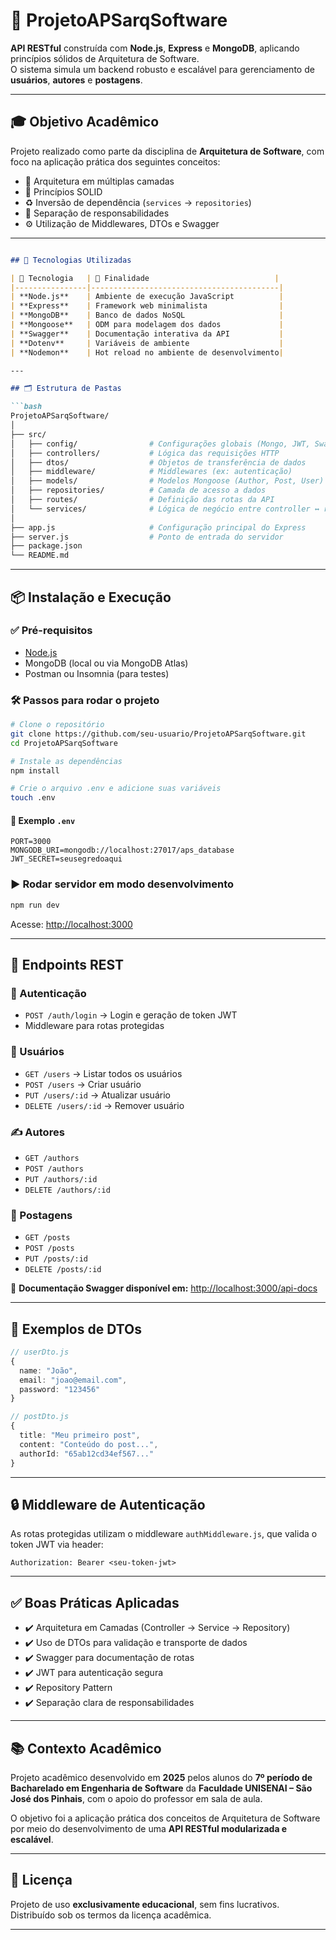 # 📘 ProjetoAPSarqSoftware

**API RESTful** construída com **Node.js**, **Express** e **MongoDB**, aplicando princípios sólidos de Arquitetura de Software.  
O sistema simula um backend robusto e escalável para gerenciamento de **usuários**, **autores** e **postagens**.

---

## 🎓 Objetivo Acadêmico

Projeto realizado como parte da disciplina de **Arquitetura de Software**, com foco na aplicação prática dos seguintes conceitos:

- 🧱 Arquitetura em múltiplas camadas
- 🧠 Princípios SOLID
- ♻️ Inversão de dependência (`services` → `repositories`)
- 🧩 Separação de responsabilidades
- ⚙️ Utilização de Middlewares, DTOs e Swagger

---

````markdown

## 🚀 Tecnologias Utilizadas

| 🧰 Tecnologia   | 📝 Finalidade                            |
|----------------|------------------------------------------|
| **Node.js**    | Ambiente de execução JavaScript          |
| **Express**    | Framework web minimalista                |
| **MongoDB**    | Banco de dados NoSQL                     |
| **Mongoose**   | ODM para modelagem dos dados             |
| **Swagger**    | Documentação interativa da API           |
| **Dotenv**     | Variáveis de ambiente                    |
| **Nodemon**    | Hot reload no ambiente de desenvolvimento|

---

## 🗂️ Estrutura de Pastas

```bash
ProjetoAPSarqSoftware/
│
├── src/
│   ├── config/                # Configurações globais (Mongo, JWT, Swagger)
│   ├── controllers/           # Lógica das requisições HTTP
│   ├── dtos/                  # Objetos de transferência de dados
│   ├── middleware/            # Middlewares (ex: autenticação)
│   ├── models/                # Modelos Mongoose (Author, Post, User)
│   ├── repositories/          # Camada de acesso a dados
│   ├── routes/                # Definição das rotas da API
│   └── services/              # Lógica de negócio entre controller ↔ repo
│
├── app.js                     # Configuração principal do Express
├── server.js                  # Ponto de entrada do servidor
├── package.json
└── README.md
````

---

## 📦 Instalação e Execução

### ✅ Pré-requisitos

* [Node.js](https://nodejs.org/)
* MongoDB (local ou via MongoDB Atlas)
* Postman ou Insomnia (para testes)

### 🛠️ Passos para rodar o projeto

```bash
# Clone o repositório
git clone https://github.com/seu-usuario/ProjetoAPSarqSoftware.git
cd ProjetoAPSarqSoftware

# Instale as dependências
npm install

# Crie o arquivo .env e adicione suas variáveis
touch .env
```

#### 🔐 Exemplo `.env`

```env
PORT=3000
MONGODB_URI=mongodb://localhost:27017/aps_database
JWT_SECRET=seusegredoaqui
```

### ▶️ Rodar servidor em modo desenvolvimento

```bash
npm run dev
```

Acesse: [http://localhost:3000](http://localhost:3000)

---

## 🔗 Endpoints REST

### 🔐 Autenticação

* `POST /auth/login` → Login e geração de token JWT
* Middleware para rotas protegidas

### 👤 Usuários

* `GET /users` → Listar todos os usuários
* `POST /users` → Criar usuário
* `PUT /users/:id` → Atualizar usuário
* `DELETE /users/:id` → Remover usuário

### ✍️ Autores

* `GET /authors`
* `POST /authors`
* `PUT /authors/:id`
* `DELETE /authors/:id`

### 📝 Postagens

* `GET /posts`
* `POST /posts`
* `PUT /posts/:id`
* `DELETE /posts/:id`

📑 **Documentação Swagger disponível em:**
[http://localhost:3000/api-docs](http://localhost:3000/api-docs)

---

## 🧾 Exemplos de DTOs

```ts
// userDto.js
{
  name: "João",
  email: "joao@email.com",
  password: "123456"
}
```

```ts
// postDto.js
{
  title: "Meu primeiro post",
  content: "Conteúdo do post...",
  authorId: "65ab12cd34ef567..."
}
```

---

## 🔒 Middleware de Autenticação

As rotas protegidas utilizam o middleware `authMiddleware.js`, que valida o token JWT via header:

```http
Authorization: Bearer <seu-token-jwt>
```

---

## ✅ Boas Práticas Aplicadas

* ✔️ Arquitetura em Camadas (Controller → Service → Repository)
* ✔️ Uso de DTOs para validação e transporte de dados
* ✔️ Swagger para documentação de rotas
* ✔️ JWT para autenticação segura
* ✔️ Repository Pattern
* ✔️ Separação clara de responsabilidades

---

## 📚 Contexto Acadêmico

Projeto acadêmico desenvolvido em **2025** pelos alunos do **7º período de Bacharelado em Engenharia de Software** da **Faculdade UNISENAI – São José dos Pinhais**, com o apoio do professor em sala de aula.

O objetivo foi a aplicação prática dos conceitos de Arquitetura de Software por meio do desenvolvimento de uma **API RESTful modularizada e escalável**.

---

## 📄 Licença

Projeto de uso **exclusivamente educacional**, sem fins lucrativos.
Distribuído sob os termos da licença acadêmica.

---

